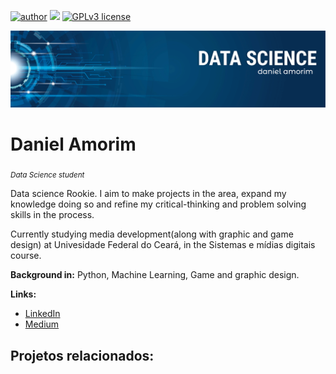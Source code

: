 [![author](https://img.shields.io/badge/author-amorabot-red.svg)](https://www.linkedin.com/in/daniel-bessa-081a08206/) [![](https://img.shields.io/badge/python-3.7+-blue.svg)](https://www.python.org/downloads/release/python-365/) [![GPLv3 license](https://img.shields.io/badge/License-GPLv3-blue.svg)](http://perso.crans.org/besson/LICENSE.html) 

<p align="center">
  <img src="banner.png" >
</p>

# Daniel Amorim
<sub>*Data Science student*</sub>

Data science Rookie. I aim to make projects in the area, expand my knowledge doing so and refine my critical-thinking and problem solving skills in the process.

Currently studying media development(along with graphic and game design) at Univesidade Federal do Ceará, in the Sistemas e mídias digitais course.

**Background in:** Python, Machine Learning, Game and graphic design.

**Links:**
* [LinkedIn](https://www.linkedin.com/in/daniel-bessa-081a08206/)
* [Medium](https://www.medium.com)


## Projetos relacionados:
